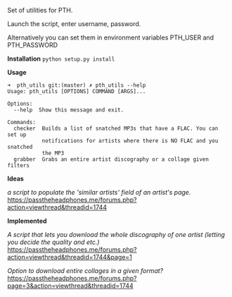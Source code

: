 Set of utilities for PTH.

Launch the script, enter username, password.

Alternatively you can set them in environment variables PTH_USER and PTH_PASSWORD

**Installation**
```python setup.py install```

**Usage**
```
➜  pth_utils git:(master) ✗ pth_utils --help
Usage: pth_utils [OPTIONS] COMMAND [ARGS]...

Options:
  --help  Show this message and exit.

Commands:
  checker  Builds a list of snatched MP3s that have a FLAC. You can set up
           notifications for artists where there is NO FLAC and you snatched
           the MP3
  grabber  Grabs an entire artist discography or a collage given filters

```

**Ideas**

_a script to populate the 'similar artists' field of an artist's page._
https://passtheheadphones.me/forums.php?action=viewthread&threadid=1744


**Implemented**

_A script that lets you download the whole discography of one artist (letting you decide the quality and etc.)_
https://passtheheadphones.me/forums.php?action=viewthread&threadid=1744&page=1

_Option to download entire collages in a given format?_ 
https://passtheheadphones.me/forums.php?page=3&action=viewthread&threadid=1744
